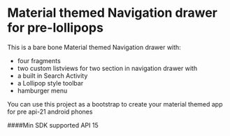 Material themed Navigation drawer for pre-lollipops
===================================================

This is a bare bone Material themed Navigation drawer with: 
- four fragments
- two custom listviews for two section in navigation drawer with 
- a built in Search Activity
- a Lollipop style toolbar
- hamburger menu

You can use this project as a bootstrap to create your material themed app for pre api-21 android phones

####Min SDK supported
API 15

